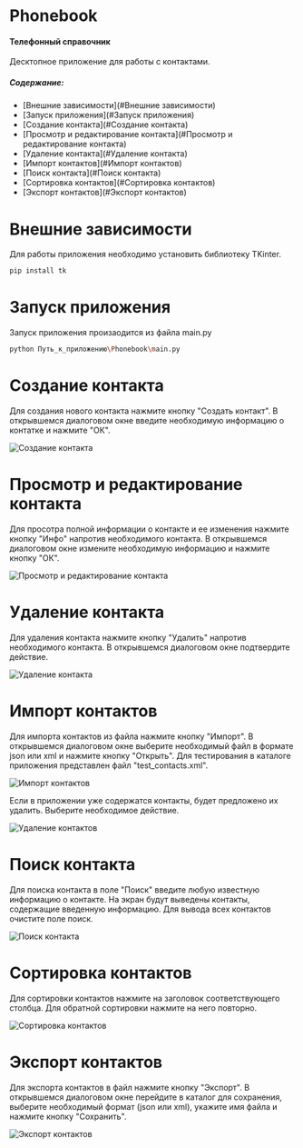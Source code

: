 # Phonebook  
#### Телефонный справочник
Десктопное приложение для работы с контактами.
##### Содержание:
- [Внешние зависимости](#Внешние зависимости)
- [Запуск приложения](#Запуск приложения)
- [Создание контакта](#Создание контакта)
- [Просмотр и редактирование контакта](#Просмотр и редактирование контакта)
- [Удаление контакта](#Удаление контакта)
- [Импорт контактов](#Импорт контактов)
- [Поиск контакта](#Поиск контакта)
- [Сортировка контактов](#Сортировка контактов)
- [Экспорт контактов](#Экспорт контактов)

# Внешние зависимости
Для работы приложения необходимо установить библиотеку TKinter.
```sh
pip install tk 
```

# Запуск приложения
Запуск приложения произаодится из файла main.py
```sh
python Путь_к_приложению\Phonebook\main.py
```

# Создание контакта
Для создания нового контакта нажмите кнопку "Создать контакт". В открывшемся диалоговом окне введите необходимую информацию о контатке и нажмите "ОК".

![Создание контакта](images/add_contact.png)

# Просмотр и редактирование контакта
Для просотра полной информации о контакте и ее изменения нажмите кнопку "Инфо" напротив необходимого контакта. В открывшемся диалоговом окне измените необходимую информацию и нажмите кнопку "ОК".

![Просмотр и редактирование контакта](images/info_contact.png)

# Удаление контакта
Для удаления контакта нажмите кнопку "Удалить" напротив необходимого контакта. В открывшемся диалоговом окне подтвердите действие.

![Удаление контакта](images/remove_contact.png)

# Импорт контактов
Для импорта контактов из файла нажмите кнопку "Импорт". В открывшемся диалоговом окне выберите необходимый файл в формате json или xml и нажмите кнопку "Открыть".
Для тестирования в каталоге приложения представлен файл "test_contacts.xml".

![Импорт контактов](images/import_contacts.png)

Если в приложении уже содержатся контакты, будет предложено их удалить. Выберите необходимое действие.

![Удаление контактов](images/old_contacts.png)

# Поиск контакта
Для поиска контакта в поле "Поиск" введите любую известную информацию о контакте. На экран будут выведены контакты, содержащие введенную информацию. Для вывода всех контактов очистите поле поиск.

![Поиск контакта](images/find_contact.png)

# Сортировка контактов
Для сортировки контактов нажмите на заголовок соответствующего столбца. Для обратной сортировки нажмите на него повторно.

![Сортировка контактов](images/sort_contacts.png)

# Экспорт контактов
Для экспорта контактов в файл нажмите кнопку "Экспорт". В открывшемся диалоговом окне перейдите в каталог для сохранения, выберите необходимый формат (json или xml), укажите имя файла и нажмите кнопку "Сохранить".

![Экспорт контактов](images/export_contacts.png)